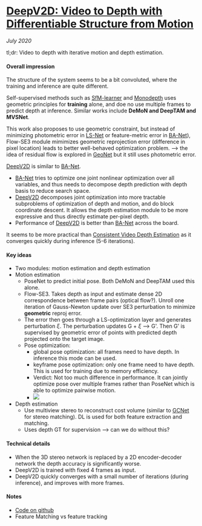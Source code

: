 # [DeepV2D: Video to Depth with Differentiable Structure from Motion](https://arxiv.org/abs/1812.04605)

_July 2020_

tl;dr: Video to depth with iterative motion and depth estimation.

#### Overall impression
The structure of the system seems to be a bit convoluted, where the training and inference are quite different.

Self-supervised methods such as [SfM-learner](sfm_learner.md) and [Monodepth](monodepth.md) uses geometric principles for **training** alone, and doe no use multiple frames to predict depth at inference. Similar works include **DeMoN and DeepTAM and MVSNet**.

This work also proposes to use geometric constraint, but instead of minimizing photometric error in [LS-Net](lsnet.md) or feature-metric error in [BA-Net](banet.md)), Flow-SE3 module mimimizes geometric reprojection error (difference in pixel location) leads to better well-behaved optimization problem. --> the idea of residual flow is explored in [GeoNet](geonet.md) but it still uses photometric error.

[DeepV2D](deepv2d.md) is similar to [BA-Net](banet.md).

- [BA-Net](banet.md) tries to optimize one joint nonlinear optimization over all variables, and thus needs to decompose depth prediction with depth basis to reduce search space.
- [DeepV2D](deepv2d.md) decomposes joint optimization into more tractable subproblems of optimization of depth and motion, and do block coordinate descent. It allows the depth estimation module to be more expressive and thus directly estimate per-pixel depth.
- Performance of [DeepV2D](deepv2d.md) is better than [BA-Net](banet.md) across the board. 

It seems to be more practical than [Consistent Video Depth Estimation](cvd.md) as it converges quickly during inference (5-6 iterations).


#### Key ideas
- Two modules: motion estimation and depth estimation
- Motion estimation
	- PoseNet to predict initial pose. Both DeMoN and DeepTAM used this alone.
	- Flow-SE3. Takes depth as input and estimate dense 2D correspondence between frame pairs (optical flow?). Unroll one iteration of Gauss-Newton update over SE3 perturbation to minimize **geometric** reproj error. 
	- The error then goes through a LS-optimization layer and generates perturbation $\xi$. The perturbation updates G + $\xi$ --> G'. Then G' is supervised by geometric error of points with predicted depth projected onto the target image.
	- Pose optimization:
		- global pose optimization: all frames need to have depth. In inference this mode can be used. 
		- keyframe pose optimization: only one frame need to have depth. This is used for training due to memory efficiency.
		- Verdict: Not too much difference in performance. It can jointly optimize pose over multiple frames rather than PoseNet which is able to optimize pairwise motion.
		- ![](https://user-images.githubusercontent.com/11929093/85421801-d852de80-b542-11ea-939c-f992950a04e2.png)
- Depth estimation
	- Use multiview stereo to reconstruct cost volume (similar to [GCNet](gcnet.md) for stereo matching). DL is used for both feature extraction and matching.
	- Uses depth GT for supervision --> can we do without this?

#### Technical details
- When the 3D stereo network is replaced by a 2D encoder-decoder network the depth accuracy is significantly worse.
- DeepV2D is trained with fixed 4 frames as input.
- DeepV2D quickly converges with a small number of iterations (during inference), and improves with more frames. 

#### Notes
- [Code on github](https://github.com/princeton-vl/DeepV2D)
- Feature Matching vs feature tracking

